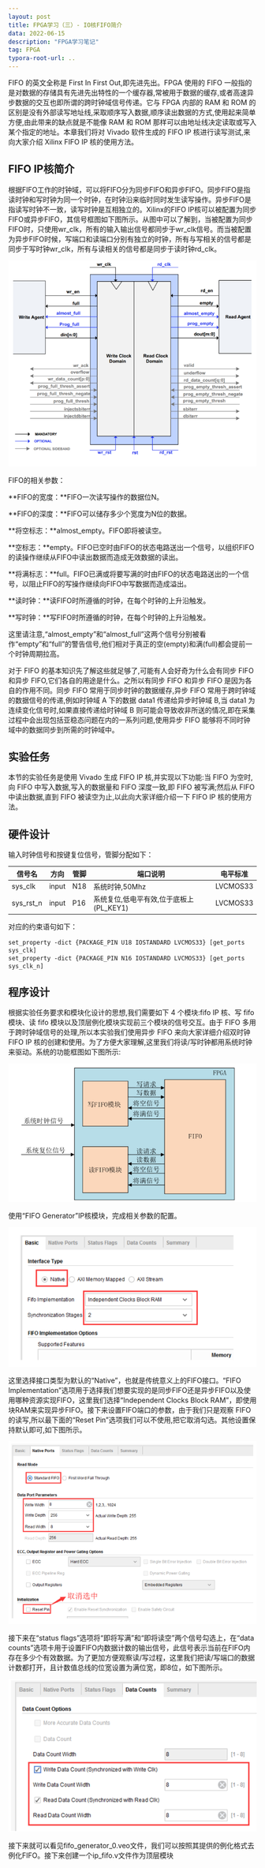 ```yaml
---
layout: post
title: FPGA学习（三）- IO核FIFO简介
data: 2022-06-15
description: "FPGA学习笔记"
tag: FPGA
typora-root-url: ..
---
```


FIFO 的英文全称是 First In First Out,即先进先出。FPGA 使用的 FIFO 一般指的是对数据的存储具有先进先出特性的一个缓存器,常被用于数据的缓存,或者高速异步数据的交互也即所谓的跨时钟域信号传递。它与 FPGA 内部的 RAM 和 ROM 的区别是没有外部读写地址线,采取顺序写入数据,顺序读出数据的方式,使用起来简单方便,由此带来的缺点就是不能像 RAM 和 ROM 那样可以由地址线决定读取或写入某个指定的地址。本章我们将对 Vivado 软件生成的 FIFO IP 核进行读写测试,来向大家介绍 Xilinx FIFO IP 核的使用方法。



## FIFO IP核简介

根据FIFO工作的时钟域，可以将FIFO分为同步FIFO和异步FIFO。同步FIFO是指读时钟和写时钟为同一个时钟，在时钟沿来临时同时发生读写操作。异步FIFO是指读写时钟不一致，读写时钟是互相独立的。Xilinx的FIFO IP核可以被配置为同步FIFO或异步FIFO，其信号框图如下图所示。从图中可以了解到，当被配置为同步FIFO时，只使用wr_clk，所有的输入输出信号都同步于wr_clk信号。而当被配置为异步FIFO时候，写端口和读端口分别有独立的时钟，所有与写相关的信号都是同步于写时钟wr_clk，所有与读相关的信号都是同步于读时钟rd_clk。

![1](/images/fpga/3-1.png)

FIFO的相关参数：

**FIFO的宽度：**FIFO一次读写操作的数据位N。

**FIFO的深度：**FIFO可以储存多少个宽度为N位的数据。

**将空标志：**almost_empty。FIFO即将被读空。

**空标志：**empty。FIFO已空时由FIFO的状态电路送出一个信号，以组织FIFO的读操作继续从FIFO中读出数据而造成无效数据的读出。

**将满标志：**full。FIFO已满或将要写满的时由FIFO的状态电路送出的一个信号，以阻止FIFO的写操作继续向FIFO中写数据而造成溢出。

**读时钟：**读FIFO时所遵循的时钟，在每个时钟的上升沿触发。

**写时钟：**写FIFO时所遵循的时钟，在每个时钟的上升沿触发。

这里请注意,“almost_empty”和“almost_full”这两个信号分别被看作“empty”和“full”的警告信号,他们相对于真正的空(empty)和满(full)都会提前一个时钟周期拉高。

对于 FIFO 的基本知识先了解这些就足够了,可能有人会好奇为什么会有同步 FIFO 和异步 FIFO,它们各自的用途是什么。之所以有同步 FIFO 和异步 FIFO 是因为各自的作用不同。同步 FIFO 常用于同步时钟的数据缓存,异步 FIFO 常用于跨时钟域的数据信号的传递,例如时钟域 A 下的数据 data1 传递给异步时钟域 B,当 data1 为连续变化信号时,如果直接传递给时钟域 B 则可能会导致收非所送的情况,即在采集过程中会出现包括亚稳态问题在内的一系列问题,使用异步 FIFO 能够将不同时钟域中的数据同步到所需的时钟域中。



## 实验任务

本节的实验任务是使用 Vivado 生成 FIFO IP 核,并实现以下功能:当 FIFO 为空时,向 FIFO 中写入数据,写入的数据量和 FIFO 深度一致,即 FIFO 被写满;然后从 FIFO 中读出数据,直到 FIFO 被读空为止,以此向大家详细介绍一下 FIFO IP 核的使用方法。



## 硬件设计

输入时钟信号和按键复位信号，管脚分配如下：

| 信号名    | 方向  | 管脚 | 端口说明                                | 电平标准 |
| --------- | ----- | ---- | --------------------------------------- | -------- |
| sys_clk   | input | N18  | 系统时钟,50Mhz                          | LVCMOS33 |
| sys_rst_n | input | P16  | 系统复位,低电平有效,位于底板上(PL_KEY1) | LVCMOS33 |

对应的约束语句如下：

```
set_property -dict {PACKAGE_PIN U18 IOSTANDARD LVCMOS33} [get_ports sys_clk]
set_property -dict {PACKAGE_PIN N16 IOSTANDARD LVCMOS33} [get_ports sys_clk_n]
```



## 程序设计

根据实验任务要求和模块化设计的思想,我们需要如下 4 个模块:fifo IP 核、写 fifo 模块、读 fifo 模块以及顶层例化模块实现前三个模块的信号交互。由于 FIFO 多用于跨时钟域信号的处理,所以本实验我们使用异步 FIFO 来向大家详细介绍双时钟 FIFO IP 核的创建和使用。为了方便大家理解,这里我们将读/写时钟都用系统时钟来驱动。系统的功能框图如下图所示:

![2](/images/fpga/3-2.png)

使用“FIFO Generator”IP核模块，完成相关参数的配置。

![3](/images/fpga/3-3.png)

这里选择接口类型为默认的“Native”，也就是传统意义上的FIFO接口。“FIFO Implementation”选项用于选择我们想要实现的是同步FIFO还是异步FIFO以及使用哪种资源实现FIFO，这里我们选择“Independent Clocks Block RAM”，即使用块RAM来实现异步FIFO。接下来设置FIFO端口的参数，由于我们只是观察 FIFO 的读写,所以最下面的“Reset Pin”选项我们可以不使用,把它取消勾选。其他设置保持默认即可,如下图所示。

![3-4](/images/fpga/3-4.png)

接下来在“status flags”选项将“即将写满”和“即将读空”两个信号勾选上，在“data counts”选项卡用于设置FIFO内数据计数的输出信号，此信号表示当前在FIFO内存在多少个有效数据。为了更加方便观察读/写过程，这里我们把读/写端口的数据计数都打开，且计数值总线的位宽设置为满位宽，即8位，如下图所示。

![5](/images/fpga/3-5.png)

接下来就可以看见fifo_generator_0.veo文件，我们可以按照其提供的例化格式去例化FIFO。接下来创建一个ip_fifo.v文件作为顶层模块

